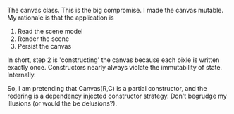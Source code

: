 The canvas class. This is the big compromise. I made the canvas mutable.
My rationale  is that the application is
1. Read the scene model
2. Render the scene 
3. Persist the canvas

In short, step 2 is 'constructing' the canvas because each pixle is written
exactly once. Constructors nearly always violate the immutability of state.
Internally.

So, I am pretending that Canvas(R,C) is a partial constructor, and the redering
is a dependency injected constructor strategy. Don't begrudge my illusions (or
would the be delusions?).
